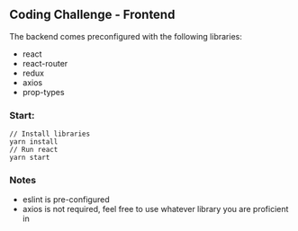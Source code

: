 ## Coding Challenge - Frontend
The backend comes preconfigured with the following libraries:
* react
* react-router
* redux
* axios
* prop-types

### Start:

```
// Install libraries
yarn install
// Run react
yarn start
```

### Notes

* eslint is pre-configured
* axios is not required, feel free to use whatever library you are proficient in
